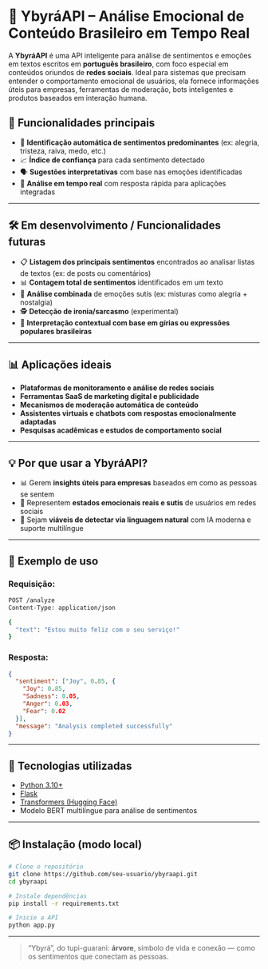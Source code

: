 
# 🌿 YbyráAPI – Análise Emocional de Conteúdo Brasileiro em Tempo Real

A **YbyráAPI** é uma API inteligente para análise de sentimentos e emoções em textos escritos em **português brasileiro**, com foco especial em conteúdos oriundos de **redes sociais**. Ideal para sistemas que precisam entender o comportamento emocional de usuários, ela fornece informações úteis para empresas, ferramentas de moderação, bots inteligentes e produtos baseados em interação humana.

## 🚀 Funcionalidades principais

- 🧠 **Identificação automática de sentimentos predominantes** (ex: alegria, tristeza, raiva, medo, etc.)
- 📈 **Índice de confiança** para cada sentimento detectado
- 🗣️ **Sugestões interpretativas** com base nas emoções identificadas
- 🔁 **Análise em tempo real** com resposta rápida para aplicações integradas

---

## 🛠️ Em desenvolvimento / Funcionalidades futuras

- 📋 **Listagem dos principais sentimentos** encontrados ao analisar listas de textos (ex: de posts ou comentários)
- 📊 **Contagem total de sentimentos** identificados em um texto
- 🧩 **Análise combinada** de emoções sutis (ex: misturas como alegria + nostalgia)
- 🕵️ **Detecção de ironia/sarcasmo** (experimental)
- 🧪 **Interpretação contextual com base em gírias ou expressões populares brasileiras**

---

## 📊 Aplicações ideais

- **Plataformas de monitoramento e análise de redes sociais**
- **Ferramentas SaaS de marketing digital e publicidade**
- **Mecanismos de moderação automática de conteúdo**
- **Assistentes virtuais e chatbots com respostas emocionalmente adaptadas**
- **Pesquisas acadêmicas e estudos de comportamento social**

---

## 💡 Por que usar a YbyráAPI?

- 📊 Gerem **insights úteis para empresas** baseados em como as pessoas se sentem
- 🧠 Representem **estados emocionais reais e sutis** de usuários em redes sociais
- 🧪 Sejam **viáveis de detectar via linguagem natural** com IA moderna e suporte multilíngue

---

## 🔌 Exemplo de uso

### Requisição:

```bash
POST /analyze
Content-Type: application/json

{
  "text": "Estou muito feliz com o seu serviço!"
}
```

### Resposta:

```json
{
  "sentiment": ["Joy", 0.85, {
    "Joy": 0.85,
    "Sadness": 0.05,
    "Anger": 0.03,
    "Fear": 0.02
  }],
  "message": "Analysis completed successfully"
}
```

---

## 🧠 Tecnologias utilizadas

- [Python 3.10+](https://www.python.org/)
- [Flask](https://flask.palletsprojects.com/)
- [Transformers (Hugging Face)](https://huggingface.co/)
- Modelo BERT multilíngue para análise de sentimentos

---

## 📦 Instalação (modo local)

```bash
# Clone o repositório
git clone https://github.com/seu-usuario/ybyraapi.git
cd ybyraapi

# Instale dependências
pip install -r requirements.txt

# Inicie a API
python app.py
```

---

> “Ybyrá”, do tupi-guarani: **árvore**, símbolo de vida e conexão — como os sentimentos que conectam as pessoas.
